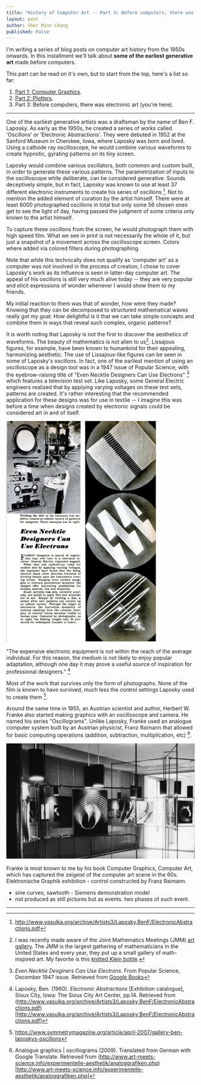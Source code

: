 ```yaml
---
title: "History of Computer Art -- Part 3: Before computers, there was electronic art"
layout: post
author: Sher Minn Chong
published: False
---
```


I'm writing a series of blog posts on computer art history from the 1950s onwards. In this installment we'll talk about __some of the earliest generative art__ made before computers.

This part can be read on it's own, but to start from the top, here's a list so far:
1. [Part 1: Computer Graphics](/2019/01/07/computer-art-history-part-1.html).
2. [Part 2: Plotters](/2019/01/07/computer-art-history-part-2.html).
2. Part 3: Before computers, there was electronic art (you're here).

---

One of the earliest generative artists was a draftsman by the name of Ben F. Laposky. As early as the 1950s, he created a series of works called 'Oscillons' or 'Electronic Abstractions'. They were debuted in 1952 at the Sanford Museum in Cherokee, Iowa, where Laposky was born and lived. Using a cathode ray oscilloscope, he would combine various waveforms to create hypnotic, gyrating patterns on its tiny screen.

Laposky would combine various oscillators, both common and custom built, in order to generate these various patterns. The parametrization of inputs to the oscilloscope while deliberate, can be considered generative. Sounds deceptively simple, but in fact, Laposky was known to use at least 37 different electronic instruments to create his series of oscillons [^2]. Not to mention the added element of curation by the artist himself. There were at least 6000 photographed oscillons in total but only some 56 chosen ones get to see the light of day, having passed the judgment of some criteria only known to the artist himself.

To capture these oscillons from the screen, he would photograph them with high speed film. What we see in print is not necessarily the whole of it, but just a snapshot of a movement across the oscilloscope screen. Colors where added via colored filters during photographing.

Note that while this technically does not qualify as 'computer art' as a computer was not involved in the process of creation, I chose to cover Laposky's work as its influence is seen in latter-day computer art. The appeal of his oscillons is still very much alive today -- they are very popular and elicit expressions of wonder whenever I would show them to my friends.

My initial reaction to them was that of wonder, how were they made? Knowing that they can be decomposed to structured mathematical waves really got my goat. How delightful is it that we can take simple concepts and combine them in ways that reveal such complex, organic patterns?

It is worth noting that Laposky is not the first to discover the aesthetics of waveforms. The beauty of mathematics is not alien to us[^3]. Lissajous figures, for example, have been known to humankind for their appealing, harmonizing aesthetic. The use of Lissajous-like figures can be seen in some of Laposky's oscillons. In fact, one of the earliest mention of using an oscilloscope as a design tool was in a 1947 issue of Popular Science, with the eyebrow-raising title of "Even Necktie Designers Can Use Electrons" [^5] which features a television test set. Like Laposky, some General Electric engineers realized that by applying varying voltages on these test sets, patterns are created. It's rather interesting that the recommended application for these designs was for use in textile -- I imagine this was before a time when designs created by electronic signals could be considered art in and of itself.

<img src="/assets/images/compart-history/laposky/necktie-electrons.jpg" alt="Even Necktie Designers Can Use Electrons article" width="400" class=""/>

"The expensive electronic equipment is not within the reach of the average individual. For this reason, the medium is not likely to enjoy popular adaptation, although one day it may prove a useful source of inspiration for professional designers." [^4]

Most of the work that survives only the form of photographs. None of the film is known to have survived, much less the control settings Laposky used to create them [^1].

Around the same time in 1955, an Austrian scientist and author, Herbert W. Franke also started making graphics with an oscilloscope and camera. He named his series "Oscillograms". Unlike Laposky, Franke used an analogue computer system built by an Austrian physicist, Franz Raimann that allowed for basic computing operations (addition, subtraction, multiplication, etc) [^6].

<img src="/assets/images/compart-history/franke/ausstellung-experimentelle-aesthetik.jpg" alt="Photograph of gallery of Experimentelle Ästhetik" width="600" class=""/>

Franke is most known to me by his book Computer Graphics, Computer Art, which has captured the zeigeist of the computer art scene in the 60s. Elektronische Graphik exhibition - control constructed by Franz Raimann.
- sine curves, sawtooth - Siemens demonstration model
- not produced as still pictures but as events. two phases of such event.


---

[^1]: https://www.symmetrymagazine.org/article/april-2007/gallery-ben-laposkys-oscillons
[^2]: http://www.vasulka.org/archive/Artists3/Laposky,BenF/ElectronicAbstractions.pdf
[^4]: Laposky, Ben. (1960). _Electronic Abstractions_ [Exhibition catalogue], Sioux City, Iowa: The Sioux City Art Center, pp.14. Retrieved from (http://www.vasulka.org/archive/Artists3/Laposky,BenF/ElectronicAbstractions.pdf)[http://www.vasulka.org/archive/Artists3/Laposky,BenF/ElectronicAbstractions.pdf]
[^3]: I was recently made aware of the Joint Mathematics Meetings (JMM) [art gallery](http://gallery.bridgesmathart.org/exhibitions/2019-joint-mathematics-meetings). The JMM is the largest gathering of mathematicians in the United States and every year, they put up a small gallery of math-inspired art. My favorite is this [knitted Klein bottle](http://gallery.bridgesmathart.org/exhibitions/2019-joint-mathematics-meetings/smbelcas).
[^5]: _Even Necktie Desginers Can Use Electrons_. From Popular Science, December 1947 issue. Retrieved from [Google Books](https://books.google.com/books?id=iCQDAAAAMBAJ&pg=PA115&lpg=PA115&dq=even+necktie+designers+can+use+electrons&source=bl&ots=9gIKPfIdoC&sig=ACfU3U2koTo4_m-PYYLBixwr996FR8Qtfg&hl=en&sa=X&ved=2ahUKEwi8-buwxYfhAhUKT98KHaQmDL8Q6AEwD3oECAkQAQ#v=onepage&q=even%20necktie%20designers%20can%20use%20electrons&f=false)
[^6]: Analogue graphics | oscillograms (2009). Translated from German with Google Translate. Retrieved from (http://www.art-meets-science.info/experimentelle-aesthetik/analoggrafiken.php)[http://www.art-meets-science.info/experimentelle-aesthetik/analoggrafiken.php]
[^7]: The fiftieth Anniversary of an Exhibition
 (2009). Retrieved from (http://www.art-meets-science.info/summary.php)[http://www.art-meets-science.info/summary.php]
